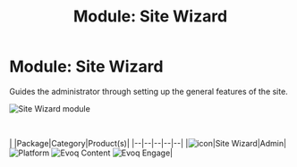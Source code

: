 ﻿---
uid: module-site-wizard
locale: en
title: "Module: Site Wizard"
dnnversion: 09.02.00
---

# Module: Site Wizard

Guides the administrator through setting up the general features of the site.

  

![Site Wizard module](/images/scr-module-SiteWizard.png)

  

 

|  |Package|Category|Product(s)|
|--|--|--|--|--|
|![icon](/images/ico-module-sitewizard.png)|Site Wizard|Admin|![Platform](/images/ico-dnn-platform.png) ![Evoq Content](/images/ico-evoq-content.png) ![Evoq Engage](/images/ico-evoq-engage.png)|
